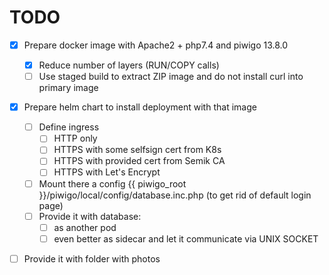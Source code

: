 # TODO

- [x] Prepare docker image with Apache2 + php7.4 and piwigo 13.8.0
  - [x] Reduce number of layers (RUN/COPY calls)
  - [ ] Use staged build to extract ZIP image and do not install curl into primary image
- [x] Prepare helm chart to install deployment with that image
  - [ ] Define ingress
    - [ ] HTTP only
    - [ ] HTTPS with some selfsign cert from K8s
    - [ ] HTTPS with provided cert from Semik CA
    - [ ] HTTPS with Let's Encrypt
  - [ ] Mount there a config {{ piwigo_root }}/piwigo/local/config/database.inc.php (to get rid of default login page)
  - [ ] Provide it with database:
    - [ ] as another pod
    - [ ] even better as sidecar and let it communicate via UNIX SOCKET
- [ ] Provide it with folder with photos

